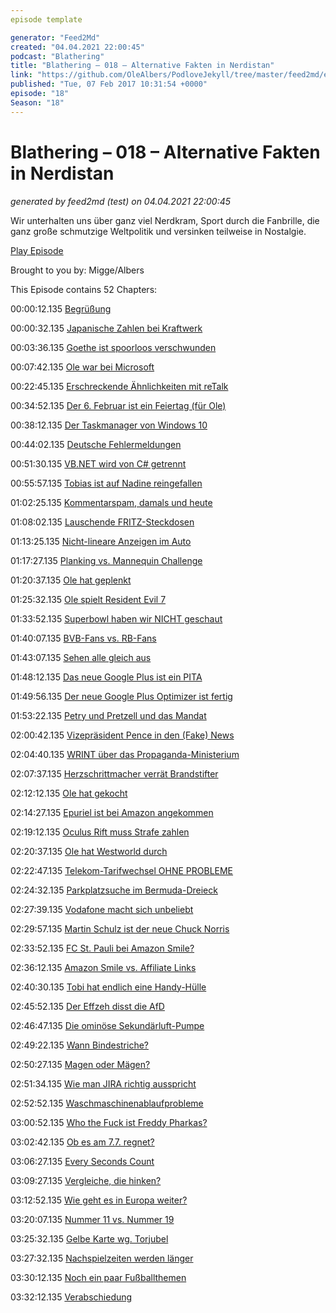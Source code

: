 ```yaml
---
episode template

generator: "Feed2Md"
created: "04.04.2021 22:00:45"
podcast: "Blathering"
title: "Blathering – 018 – Alternative Fakten in Nerdistan"
link: "https://github.com/OleAlbers/PodloveJekyll/tree/master/feed2md/example/export/seasons/2/2017/2/Blathering – 018 – Alternative Fakten in Nerdistan.md"
published: "Tue, 07 Feb 2017 10:31:54 +0000"
episode: "18"
Season: "18"
---
```


# Blathering – 018 – Alternative Fakten in Nerdistan
_generated by feed2md (test) on 04.04.2021 22:00:45_

Wir unterhalten uns über ganz viel Nerdkram, Sport durch die Fanbrille, die ganz große schmutzige Weltpolitik und versinken teilweise in Nostalgie.

[Play Episode](https://www.blathering.de/podlove/file/170/s/feed/c/mp3/blathering_018.mp3)

Brought to you by: Migge/Albers

This Episode contains 52 Chapters:


00:00:12.135 [Begrüßung]()

00:00:32.135 [Japanische Zahlen bei Kraftwerk](https://www.youtube.com/watch?v=4vhNRl9N9R4)

00:03:36.135 [Goethe ist spoorloos verschwunden](https://de.wikipedia.org/wiki/Spurlos_verschwunden_(1988))

00:07:42.135 [Ole war bei Microsoft](https://www.youtube.com/watch?v=cNCn-yRqNQ4)

00:22:45.135 [Erschreckende Ähnlichkeiten mit reTalk](http://re-talk.de/re015/)

00:34:52.135 [Der 6. Februar ist ein Feiertag (für Ole)](https://www.fcsp-shop.com/KOLLEKTION/FCSP/T-Shirt-Weltpokalsiegerbesieger::14.html)

00:38:12.135 [Der Taskmanager von Windows 10](http://www.howtogeek.com/108742/how-to-use-the-new-task-manager-in-windows-8/)

00:44:02.135 [Deutsche Fehlermeldungen](https://support.microsoft.com/en-us/help/310049/hyperlinks-are-not-working-in-outlook)

00:51:30.135 [VB.NET wird von C# getrennt](https://www.heise.de/developer/meldung/Visual-Basic-C-und-F-Microsoft-justiert-die-Programmiersprachen-Strategie-neu-3615374.html)

00:55:57.135 [Tobias ist auf Nadine reingefallen](https://sendegate.de/t/lekio-the-social-radio/4816?u=herrvonspeck)

01:02:25.135 [Kommentarspam, damals und heute]()

01:08:02.135 [Lauschende FRITZ-Steckdosen](https://twitter.com/lImbus924/status/826532911608393732)

01:13:25.135 [Nicht-lineare Anzeigen im Auto](https://www.skodacommunity.de/threads/tankanzeige-nicht-proportional.44388/)

01:17:27.135 [Planking vs. Mannequin Challenge](https://en.wikipedia.org/wiki/Mannequin_Challenge)

01:20:37.135 [Ole hat geplenkt](https://de.wikipedia.org/wiki/Plenk)

01:25:32.135 [Ole spielt Resident Evil 7](http://psvr-news.de/action/mia-let-me-go/)

01:33:52.135 [Superbowl haben wir NICHT geschaut](http://www.theverge.com/2017/2/5/14517954/super-bowl-2017-drones-halftime-show-lady-gaga)

01:40:07.135 [BVB-Fans vs. RB-Fans](https://www.tagesschau.de/inland/dortmund-leipzig-101.html)

01:43:07.135 [Sehen alle gleich aus](http://www.bildblog.de/86103/sehen-alle-gleich-aus-13/)

01:48:12.135 [Das neue Google Plus ist ein PITA]()

01:49:56.135 [Der neue Google Plus Optimizer ist fertig](https://chrome.google.com/webstore/detail/google%20-optimizer/edknapjhmlocokbpbihilmjmfmmddhop?hl=de)

01:53:22.135 [Petry und Pretzell und das Mandat](https://www.welt.de/politik/deutschland/article161713024/Petry-Pretzell-und-die-Geschichte-mit-dem-Wohnsitz.html)

02:00:42.135 [Vizepräsident Pence in den (Fake) News](http://scilogs.spektrum.de/relativ-einfach/journalisten-vertrauen-ist-gut-aber-wie-gehts-besser/)

02:04:40.135 [WRINT über das Propaganda-Ministerium](http://www.wrint.de/2017/02/05/wr662-das-bild-und-filmamt/)

02:07:37.135 [Herzschrittmacher verrät Brandstifter](http://www.networkworld.com/article/3162740/security/cops-use-pacemaker-data-as-evidence-to-charge-homeowner-with-arson-insurance-fraud.html)

02:12:12.135 [Ole hat gekocht](http://www.atlas.at/)

02:14:27.135 [Epuriel ist bei Amazon angekommen](https://www.amazon.de/dp/3981847407/)

02:19:12.135 [Oculus Rift muss Strafe zahlen](http://t3n.de/news/zenimax-klage-facebook-oculus-791335/)

02:20:37.135 [Ole hat Westworld durch](https://www.youtube.com/watch?v=eX3u0IlBBO4)

02:22:47.135 [Telekom-Tarifwechsel OHNE PROBLEME]()

02:24:32.135 [Parkplatzsuche im Bermuda-Dreieck]()

02:27:39.135 [Vodafone macht sich unbeliebt](http://www.sueddeutsche.de/muenchen/vodafone-kabelbetreiber-muss-sich-fuer-irrefuehrende-werbung-entschuldigen-1.3361524)

02:29:57.135 [Martin Schulz ist der neue Chuck Norris](https://de.wikipedia.org/wiki/Martin_Schulz)

02:33:52.135 [FC St. Pauli bei Amazon Smile?](https://smile.amazon.de/gp/chpf/homepage/ref=smi_se_scyc_srch_stsr?q=pauli&orig=%2F&ie=UTF-8)

02:36:12.135 [Amazon Smile vs. Affiliate Links]()

02:40:30.135 [Tobi hat endlich eine Handy-Hülle]()

02:45:52.135 [Der Effzeh disst die AfD](https://plus.google.com/107113947537163379172/posts/2Jbg5dAvJod)

02:46:47.135 [Die ominöse Sekundärluft-Pumpe](https://de.wikipedia.org/wiki/Sekund%C3%A4rluftsystem)

02:49:22.135 [Wann Bindestriche?](https://de.wikipedia.org/wiki/Viertelgeviertstrich)

02:50:27.135 [Magen oder Mägen?](http://canoo.net/inflection/magen:N:M)

02:51:34.135 [Wie man JIRA richtig ausspricht](http://prozessblog.de/20160808-jira-wie-spricht-man-das-eigentlich)

02:52:52.135 [Waschmaschinenablaufprobleme](https://www.amazon.de/Profi-F%C3%A4kalienpumpe-Zerkleinerer-Tauchpumpe-Schmutzwasserpumpe/dp/B010M99A2W)

03:00:52.135 [Who the Fuck ist Freddy Pharkas?](https://de.wikipedia.org/wiki/Freddy_Pharkas:_Frontier_Pharmacist)

03:02:42.135 [Ob es am 7.7. regnet?](https://plus.google.com/+OleAlbers/posts/Ybmbi6cgd8B)

03:06:27.135 [Every Seconds Count](http://everysecondcounts.eu/)

03:09:27.135 [Vergleiche, die hinken?](http://www.zeit.de/2017/05/adolf-hitler-reichskanzler-ernennung-jahrestag/komplettansicht)

03:12:52.135 [Wie geht es in Europa weiter?](https://www.tagesschau.de/ausland/rumaenien-regierung-101.html)

03:20:07.135 [Nummer 11 vs. Nummer 19]()

03:25:32.135 [Gelbe Karte wg. Torjubel](https://de.wikipedia.org/wiki/Verwarnung_(Fu%C3%9Fball))

03:27:32.135 [Nachspielzeiten werden länger]()

03:30:12.135 [Noch ein paar Fußballthemen]()

03:32:12.135 [Verabschiedung]()


